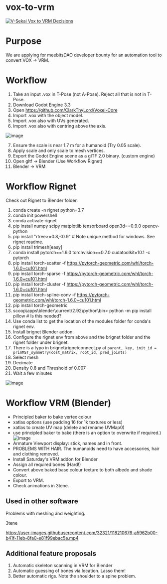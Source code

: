 # vox-to-vrm 

[![V-Sekai Vox to VRM Decisions](https://v-sekai.github.io/v-sekai-vox-to-vrm/log4brains/badge.svg)](https://v-sekai.github.io/v-sekai-vox-to-vrm/log4brains/)

# Purpose

We are applying for meebitsDAO developer bounty for an automation tool to convert VOX -> VRM.

# Workflow

1. Take an input .vox in T-Pose (not A-Pose). Reject all that is not in T-Pose.
1. Download Godot Engine 3.3
2. Open https://github.com/ClarkThyLord/Voxel-Core
3. Import .vox with the object model. 
4. Import .vox also with UVs generated.
5. Import .vox also with centring above the axis.  

![image](https://user-images.githubusercontent.com/32321/118209936-729f6780-b41e-11eb-9efb-999bc0a117fb.png)


7. Ensure the scale is near 1.7 m for a humanoid (Try 0.05 scale).
8. Apply scale and only scale to mesh vertices.
9. Export the Godot Engine scene as a glTF 2.0 binary. (custom engine)
10. Open gltf -> Blender (Use  Workflow Rignet)
12. Blender -> VRM

# Workflow Rignet

Check out Rignet to Blender folder.

1. conda create -n rignet python=3.7
1. conda init powershell
1. conda activate rignet
1. pip install numpy scipy matplotlib tensorboard open3d==0.9.0 opencv-python
1. pip install "rtree>=0.8,<0.9" # Note unique method for windows. See rignet readme.
1. pip install trimesh[easy]
1. conda install pytorch==1.6.0 torchvision==0.7.0 cudatoolkit=10.1 -c pytorch
1. pip install torch-scatter -f https://pytorch-geometric.com/whl/torch-1.6.0+cu101.html
1. pip install torch-sparse -f https://pytorch-geometric.com/whl/torch-1.6.0+cu101.html
1. pip install torch-cluster -f https://pytorch-geometric.com/whl/torch-1.6.0+cu101.html
1. pip install torch-spline-conv -f https://pytorch-geometric.com/whl/torch-1.6.0+cu101.html
1. pip install torch-geometric
2. scoop\apps\blender\current\2.92\python\bin> python -m pip install pillow # Is this needed?
3. Use conda list to get the location of the modules folder for conda's rignet env.
4. Install brignet Blender addon.
5. Configure the rignet env from above and the brignet folder and the rignet folder under brignet.
6. There is a typo in brignet\rignetconnect.py at `parent, key, init_id = primMST_symmetry(cost_matrix, root_id, pred_joints)`
7. Select mesh
8. Decimate
9. Density 0.8 and Threshold of 0.007
10. Wait a few minutes

![image](https://user-images.githubusercontent.com/32321/118210317-3ae4ef80-b41f-11eb-96c9-755fc54e3588.png)

# Workflow VRM (Blender)

* Principled baker to bake vertex colour
* xatlas options (use padding 16 for 1k textures or less)
* xatlas to create UV map (delete and rename UVMap0)
* use principled baker to bake (there is an option to overwrite if required.)
![image](https://user-images.githubusercontent.com/32321/118210174-ef324600-b41e-11eb-9892-d8b3d2a81127.png)
* Armature Viewport display: stick, names and in front.
* PROBLEMS WITH HAIR. The humanoids need to have accessories, hair and clothing removed.
* Install Saturday's VRM addon for Blender
* Assign all required bones (Hard!)
* Convert above baked base colour texture to both albedo and shade colour.
* Export to VRM.
* Check animations in 3tene.

## Used in other software

Problems with meshing and weighting.

3tene

https://user-images.githubusercontent.com/32321/118210676-a5962b00-b41f-11eb-8fa0-e81f99ebac5a.mp4

## Additional feature proposals

1. Automatic skeleton scanning in VRM for Blender
2. Automatic guessing of bones via location. Lasso them!
3. Better automatic rigs. Note the shoulder to a spine problem.
